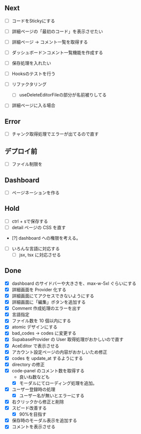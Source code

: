 ## Next

- [ ] コードをStickyにする

- [ ] 詳細ページの「最初のコード」を表示させたい
- [ ] 詳細ページ -> コメント一覧を取得する
- [ ] ダッシュボード＞コメント一覧機能を作成する
- [ ] 保存処理を入れたい

- [ ] Hooksのテストを行う


- [ ] リファクタリング
  - [ ] useDeleteEditorFileの部分が名前被りしてる


- [ ] 詳細ページに入る場合

## Error

- [ ] チャンク取得処理でエラーが出てるので直す


## デプロイ前

- [ ] ファイル制限を

## Dashboard

- [ ] ページネーションを作る

## Hold

- [ ] ctrl + sで保存する
- [ ] detail ページの CSS を直す
- [?] dashboard への権限を考える。
- [ ] いろんな言語に対応する
  - [ ] jsx, tsx に対応させる

## Done

- [x] dashboard のサイドバーや大きさを、max-w-5xl ぐらいにする
- [x] 詳細画面を Provider 化する
- [x] 詳細画面にてアクセスできないようにする
- [x] 詳細画面に「編集」ボタンを追加する
- [x] Comment 作成処理のエラーを出す
- [x] 言語指定
- [x] ファイル数を 10 個以内にする
- [x] atomic デザインにする
- [x] bad_codes -> codes に変更する
- [x] SupabaseProvider の User 取得処理がおかしいので直す
- [x] AceEditor で表示させる
- [x] アカウント設定ページの内容がおかしいため修正
- [x] codes を update_at するようにする
- [x] directory の修正
- [x] code-panel のコメント数を取得する
  - 良いね数なども
  - [x] モーダルにてローディング処理を追加。
- [x] ユーザー登録時の処理
  - [x] ユーザー名が無いとエラーにする
- [x] 右クリックから修正と削除
- [x] スピード改善する
  - [x] 90%を目指す
- [x] 保存時のモーダル表示を追加する
- [x] コメントを表示させる
